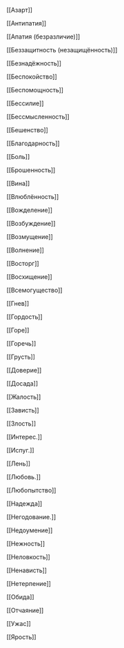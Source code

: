 [[Азарт]]

[[Антипатия]]

[[Апатия (безразличие)]]

[[Беззащитность (незащищённость)]]

[[Безнадёжность]]

[[Беспокойство]]

[[Беспомощность]]

[[Бессилие]]

[[Бессмысленность]]

[[Бешенство]]

[[Благодарность]]

[[Боль]]

[[Брошенность]]

[[Вина]]

[[Влюблённость]]

[[Вожделение]]

[[Возбуждение]]

[[Возмущение]]

[[Волнение]]

[[Восторг]]

[[Восхищение]]

[[Всемогущество]]

[[Гнев]]

[[Гордость]]

[[Горе]]

[[Горечь]]

[[Грусть]]

[[Доверие]]

[[Досада]]

[[Жалость]]

[[Зависть]]

[[Злость]]

[[Интерес.]]

[[Испуг.]]

[[Лень]]

[[Любовь.]]

[[Любопытство]]

[[Надежда]]

[[Негодование.]]

[[Недоумение]]

[[Нежность]]

[[Неловкость]]

[[Ненависть]]

[[Нетерпение]]

[[Обида]]

[[Отчаяние]]

[[Ужас]]

[[Ярость]]



